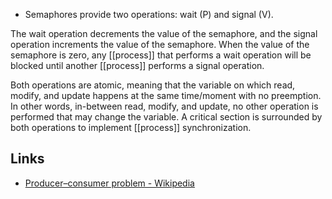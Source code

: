 - Semaphores provide two operations: wait (P) and signal (V).

The wait operation decrements the value of the semaphore, and the signal operation increments the value of the semaphore. When the value of the semaphore is zero, any [[process]] that performs a wait operation will be blocked until another [[process]] performs a signal operation.

Both operations are atomic, meaning that the variable on which read, modify, and update happens at the same time/moment with no preemption. In other words, in-between read, modify, and update, no other operation is performed that may change the variable. A critical section is surrounded by both operations to implement [[process]] synchronization.

## Links
- [Producer–consumer problem - Wikipedia](https://en.wikipedia.org/wiki/Producer%E2%80%93consumer_problem)